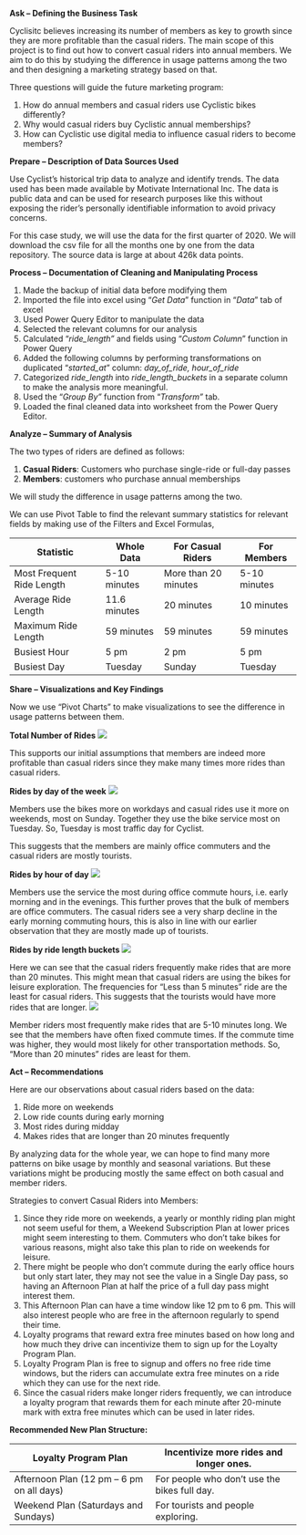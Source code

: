 **Ask – Defining the Business Task**

Cyclisitc believes increasing its number of members as key to growth since they are more profitable than the casual riders. The main scope of this project is to find out how to convert casual riders into annual members. We aim to do this by studying the difference in usage patterns among the two and then designing a marketing strategy based on that.

Three questions will guide the future marketing program:

1. How do annual members and casual riders use Cyclistic bikes differently?
2. Why would casual riders buy Cyclistic annual memberships?
3. How can Cyclistic use digital media to influence casual riders to become members?

**Prepare – Description of Data Sources Used**

Use Cyclist’s historical trip data to analyze and identify trends. The data used has been made available by Motivate International Inc. The data is public data and can be used for research purposes like this without exposing the rider’s personally identifiable information to avoid privacy concerns.

For this case study, we will use the data for the first quarter of 2020. We will download the csv file for all the months one by one from the data repository. The source data is large at about 426k data points.

**Process – Documentation of Cleaning and Manipulating Process**

1. Made the backup of initial data before modifying them
2. Imported the file into excel using “_Get Data_” function in “_Data_” tab of excel
3. Used Power Query Editor to manipulate the data
4. Selected the relevant columns for our analysis
5. Calculated “_ride_length”_ and fields using “_Custom Column_” function in Power Query
6. Added the following columns by performing transformations on duplicated “_started_at_” column: _day_of_ride, hour_of_ride_
7. Categorized _ride_length_ into _ride_length_buckets_ in a separate column to make the analysis more meaningful.
8. Used the “_Group By”_ function from “_Transform”_ tab.
9. Loaded the final cleaned data into worksheet from the Power Query Editor.

**Analyze – Summary of Analysis**

The two types of riders are defined as follows:

1. **Casual Riders**: Customers who purchase single-ride or full-day passes
2. **Members**: customers who purchase annual memberships

We will study the difference in usage patterns among the two.

We can use Pivot Table to find the relevant summary statistics for relevant fields by making use of the Filters and Excel Formulas,

| **Statistic** | **Whole Data** | **For Casual Riders** | **For Members** |
| --- | --- | --- | --- |
| Most Frequent Ride Length | 5-10 minutes | More than 20 minutes | 5-10 minutes |
| Average Ride Length | 11.6 minutes | 20 minutes | 10 minutes |
| Maximum Ride Length | 59 minutes | 59 minutes | 59 minutes |
| Busiest Hour | 5 pm | 2 pm | 5 pm |
| Busiest Day | Tuesday | Sunday | Tuesday |

**Share – Visualizations and Key Findings**

Now we use “Pivot Charts” to make visualizations to see the difference in usage patterns between them.

**Total Number of Rides**
![](https://github.com/harigovindr2003/projects/blob/main/Cyclistic%20Case%20Study/casual%20vs%20members.png)

This supports our initial assumptions that members are indeed more profitable than casual riders since they make many times more rides than casual riders.

**Rides by day of the week**
![](https://github.com/harigovindr2003/projects/blob/main/Cyclistic%20Case%20Study/distribution%20by%20day.png)

Members use the bikes more on workdays and casual rides use it more on weekends, most on Sunday. Together they use the bike service most on Tuesday. So, Tuesday is most traffic day for Cyclist.

This suggests that the members are mainly office commuters and the casual riders are mostly tourists.

**Rides by hour of day**
![](https://github.com/harigovindr2003/projects/blob/main/Cyclistic%20Case%20Study/distribution%20by%20hour.png)

Members use the service the most during office commute hours, i.e. early morning and in the evenings. This further proves that the bulk of members are office commuters. The casual riders see a very sharp decline in the early morning commuting hours, this is also in line with our earlier observation that they are mostly made up of tourists.

**Rides by ride length buckets**
![](https://github.com/harigovindr2003/projects/blob/main/Cyclistic%20Case%20Study/ride%20length%20bucket%20of%20casual%20riders.png)

Here we can see that the casual riders frequently make rides that are more than 20 minutes. This might mean that casual riders are using the bikes for leisure exploration. The frequencies for “Less than 5 minutes” ride are the least for casual riders. This suggests that the tourists would have more rides that are longer.
![](https://github.com/harigovindr2003/projects/blob/main/Cyclistic%20Case%20Study/ride%20length%20bucket%20of%20members.png)

Member riders most frequently make rides that are 5-10 minutes long. We see that the members have often fixed commute times. If the commute time was higher, they would most likely for other transportation methods. So, “More than 20 minutes” rides are least for them.

**Act – Recommendations**

Here are our observations about casual riders based on the data:

1. Ride more on weekends
2. Low ride counts during early morning
3. Most rides during midday
4. Makes rides that are longer than 20 minutes frequently

By analyzing data for the whole year, we can hope to find many more patterns on bike usage by monthly and seasonal variations. But these variations might be producing mostly the same effect on both casual and member riders.

Strategies to convert Casual Riders into Members:

1. Since they ride more on weekends, a yearly or monthly riding plan might not seem useful for them, a Weekend Subscription Plan at lower prices might seem interesting to them. Commuters who don’t take bikes for various reasons, might also take this plan to ride on weekends for leisure.
2. There might be people who don’t commute during the early office hours but only start later, they may not see the value in a Single Day pass, so having an Afternoon Plan at half the price of a full day pass might interest them.
3. This Afternoon Plan can have a time window like 12 pm to 6 pm. This will also interest people who are free in the afternoon regularly to spend their time.
4. Loyalty programs that reward extra free minutes based on how long and how much they drive can incentivize them to sign up for the Loyalty Program Plan.
5. Loyalty Program Plan is free to signup and offers no free ride time windows, but the riders can accumulate extra free minutes on a ride which they can use for the next ride.
6. Since the casual riders make longer riders frequently, we can introduce a loyalty program that rewards them for each minute after 20-minute mark with extra free minutes which can be used in later rides.

**Recommended New Plan Structure:**

| Loyalty Program Plan | Incentivize more rides and longer ones. |
| --- | --- |
| Afternoon Plan (12 pm – 6 pm on all days) | For people who don’t use the bikes full day. |
| Weekend Plan (Saturdays and Sundays) | For tourists and people exploring. |
